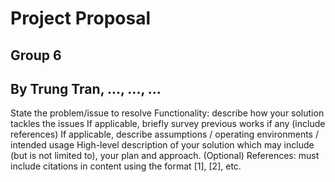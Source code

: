# Project Proposal
## Group 6
## By Trung Tran, ..., ..., ...

State the problem/issue to resolve
Functionality: describe how your solution tackles the issues
If applicable, briefly survey previous works if any (include references)
If applicable, describe assumptions / operating environments / intended usage
High-level description of your solution which may include (but is not limited to), your plan and approach.
(Optional) References: must include citations in content using the format [1], [2], etc.

